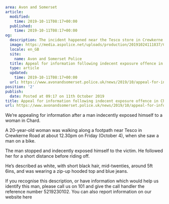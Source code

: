 ```yaml
area: Avon and Somerset
article:
  modified:
    time: 2019-10-11T08:17+00:00
  published:
    time: 2019-10-11T08:17+00:00
og:
  description: The incident happened near the Tesco store in Crewkerne Road at about 12.30pm on Friday 4 October.
  image: https://media.aspolice.net/uploads/production/20191024111837/Can-You-Help_Car-1-1.jpg
  locale: en_GB
  site:
    name: Avon and Somerset Police
  title: Appeal for information following indecent exposure offence in Chard | Avon and Somerset Police
  type: article
  updated:
    time: 2019-10-11T08:17+00:00
  url: https://www.avonandsomerset.police.uk/news/2019/10/appeal-for-information-following-indecent-exposure-offence-in-chard/
position: '2'
publish:
  date: Posted at 09:17 on 11th October 2019
title: Appeal for information following indecent exposure offence in Chard | Avon and Somerset Police
url: https://www.avonandsomerset.police.uk/news/2019/10/appeal-for-information-following-indecent-exposure-offence-in-chard/
```

We’re appealing for information after a man indecently exposed himself to a woman in Chard.

A 20-year-old woman was walking along a footpath near Tesco in Crewkerne Road at about 12.30pm on Friday (October 4), when she saw a man on a bike.

The man stopped and indecently exposed himself to the victim. He followed her for a short distance before riding off.

He’s described as white, with short black hair, mid-twenties, around 5ft 6ins, and was wearing a zip-up hooded top and blue jeans.

If you recognise this description, or have information which would help us identify this man, please call us on 101 and give the call handler the reference number 5219230102. You can also report information on our website here

